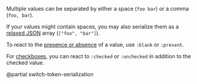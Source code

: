 Multiple values can be separated by either a space (`foo bar`) or a comma (`foo, bar`).

If your values might contain spaces, you may also serialize them as a [relaxed JSON](/relaxed-json) array (`["foo", "bar"]`).

To react to the [presence or absence](/switching-form-state#presence) of a value, use `:blank` or `:present`.

For [checkboxes](/switching-form-state#checkboxes), you can react to `:checked` or `:unchecked` in addition
to the checked value.

@partial switch-token-serialization
